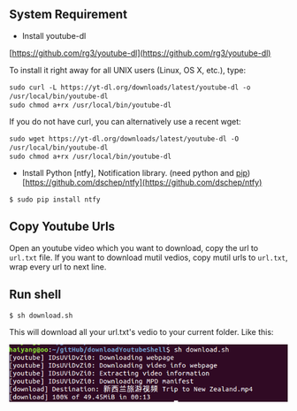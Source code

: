 ## System Requirement
* Install youtube-dl 

 [https://github.com/rg3/youtube-dl](https://github.com/rg3/youtube-dl)

To install it right away for all UNIX users (Linux, OS X, etc.), type:

    sudo curl -L https://yt-dl.org/downloads/latest/youtube-dl -o /usr/local/bin/youtube-dl
    sudo chmod a+rx /usr/local/bin/youtube-dl

If you do not have curl, you can alternatively use a recent wget:

    sudo wget https://yt-dl.org/downloads/latest/youtube-dl -O /usr/local/bin/youtube-dl
    sudo chmod a+rx /usr/local/bin/youtube-dl

* Install Python [ntfy], Notification library.
(need python and [pip](https://pip.pypa.io/en/stable/installing/))[https://github.com/dschep/ntfy](https://github.com/dschep/ntfy)
```
$ sudo pip install ntfy
```
    

## Copy Youtube Urls
  Open an youtube video which you want to download, copy the url to `url.txt` file. If you want to download mutil vedios,  copy mutil urls to `url.txt`, wrap every url to next line.

## Run shell
  ```
  $ sh download.sh
  ```
  
  This will download all your url.txt's vedio to your current folder.
  Like this:
  
  ![demo](demo.png)
